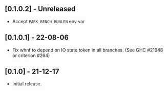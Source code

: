 ## [0.1.0.2] - Unreleased

- Accept `PARK_BENCH_RUNLEN` env var

## [0.1.0.1] - 22-08-06

- Fix whnf to depend on IO state token in all branches. (See GHC #21948 or criterion #264)

## [0.1.0] - 21-12-17

- Initial release.
